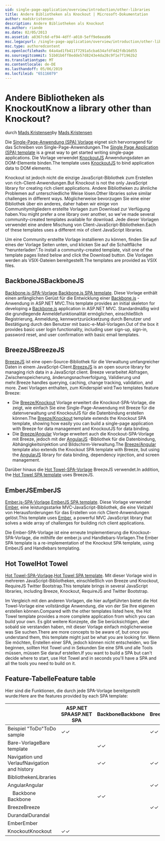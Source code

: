 ```yaml
---
uid: single-page-application/overview/introduction/other-libraries
title: Andere Bibliotheken als Knockout | Microsoft-Dokumentation
author: madskristensen
description: Andere Bibliotheken als Knockout
ms.author: riande
ms.date: 02/05/2013
ms.assetid: a8367c6d-ef94-4dff-a010-5eff9e6eea96
msc.legacyurl: /single-page-application/overview/introduction/other-libraries
msc.type: authoredcontent
ms.openlocfilehash: 64a4ad1fb411f7291a5cba634afdf4d2fdb16d55
ms.sourcegitcommit: 51b01b6ff8edde57d8243e4da28c9f1e7f1962b2
ms.translationtype: MT
ms.contentlocale: de-DE
ms.lasthandoff: 05/06/2019
ms.locfileid: "65116079"
---
```

# <a name="know-a-library-other-than-knockout"></a><span data-ttu-id="c5fa2-104">Andere Bibliotheken als Knockout</span><span class="sxs-lookup"><span data-stu-id="c5fa2-104">Know a library other than Knockout?</span></span>

<span data-ttu-id="c5fa2-105">durch [Mads Kristensen](https://github.com/madskristensen)</span><span class="sxs-lookup"><span data-stu-id="c5fa2-105">by [Mads Kristensen](https://github.com/madskristensen)</span></span>

<span data-ttu-id="c5fa2-106">Die [Single-Page-Anwendung (SPA) Vorlage](knockoutjs-template.md) eignet sich hervorragend für das Schreiben von Single-Page-Anwendungen.</span><span class="sxs-lookup"><span data-stu-id="c5fa2-106">The [Single Page Application (SPA) template](knockoutjs-template.md) is a great way to get started writing single-page applications.</span></span> <span data-ttu-id="c5fa2-107">Die Vorlage verwendet [KnockoutJS](http://knockoutjs.com/) Anwendungsdaten an DOM-Elemente binden.</span><span class="sxs-lookup"><span data-stu-id="c5fa2-107">The template uses [KnockoutJS](http://knockoutjs.com/) to bind application data to DOM elements.</span></span>

<span data-ttu-id="c5fa2-108">Knockout ist jedoch nicht die einzige JavaScript-Bibliothek zum Erstellen von rich-Client-Anwendungen.</span><span class="sxs-lookup"><span data-stu-id="c5fa2-108">But Knockout is not the only JavaScript library for creating rich client applications.</span></span> <span data-ttu-id="c5fa2-109">Andere Bibliotheken zu ähnliche Problemen auf unterschiedliche Weise lösen.</span><span class="sxs-lookup"><span data-stu-id="c5fa2-109">Other libraries solve similar challenges in different ways.</span></span> <span data-ttu-id="c5fa2-110">Möglicherweise bevorzugen Sie eine einer Bibliothek über ein anderes, daher haben wir einige von Communitymitgliedern erstellte Vorlagen zum Download zur Verfügung haben.</span><span class="sxs-lookup"><span data-stu-id="c5fa2-110">You might prefer a one library over another, so we've made several community-created templates available for download.</span></span> <span data-ttu-id="c5fa2-111">Jede dieser Vorlagen verwendet eine andere Mischung von Client-JavaScript-Bibliotheken.</span><span class="sxs-lookup"><span data-stu-id="c5fa2-111">Each of these templates uses a different mix of client JavaScript libraries.</span></span>

<span data-ttu-id="c5fa2-112">Um eine Community erstellte Vorlage installieren zu können, finden Sie auf eines der Vorlage Seiten unten, und klicken Sie auf die Schaltfläche "herunterladen".</span><span class="sxs-lookup"><span data-stu-id="c5fa2-112">To install a community-created template, visit one of the template pages listed below and click the Download button.</span></span> <span data-ttu-id="c5fa2-113">Die Vorlagen werden als VSIX-Dateien bereitgestellt.</span><span class="sxs-lookup"><span data-stu-id="c5fa2-113">The templates are provided as VSIX files.</span></span>

## <a name="backbonejs"></a><span data-ttu-id="c5fa2-114">BackboneJS</span><span class="sxs-lookup"><span data-stu-id="c5fa2-114">BackboneJS</span></span>

<span data-ttu-id="c5fa2-115">[Backbone.js-SPA-Vorlage](../templates/backbonejs-template.md).</span><span class="sxs-lookup"><span data-stu-id="c5fa2-115">[Backbone.js SPA template](../templates/backbonejs-template.md).</span></span> <span data-ttu-id="c5fa2-116">Diese Vorlage enthält einen anfänglichen Gerüst für die Entwicklung einer [Backbone.js](http://backbonejs.org/) -Anwendung in ASP.NET MVC.</span><span class="sxs-lookup"><span data-stu-id="c5fa2-116">This template provides an initial skeleton for developing a [Backbone.js](http://backbonejs.org/) application in ASP.NET MVC.</span></span> <span data-ttu-id="c5fa2-117">Standardmäßig wird die grundlegende Anmeldefunktionalität ermöglichen, einschließlich Registrierung, Anmeldung, kennwortzurücksetzung durch Benutzer und Bestätigung durch den Benutzer mit basic-e-Mail-Vorlagen.</span><span class="sxs-lookup"><span data-stu-id="c5fa2-117">Out of the box it provides basic user login functionality, including user sign-up, sign-in, password reset, and user confirmation with basic email templates.</span></span>

## <a name="breezejs"></a><span data-ttu-id="c5fa2-118">BreezeJS</span><span class="sxs-lookup"><span data-stu-id="c5fa2-118">BreezeJS</span></span>

<span data-ttu-id="c5fa2-119">[BreezeJS](http://www.breezejs.com/?utm_source=ms-spa) ist eine open-Source-Bibliothek für die Verwaltung umfangreicher Daten in einem JavaScript-Client.</span><span class="sxs-lookup"><span data-stu-id="c5fa2-119">[BreezeJS](http://www.breezejs.com/?utm_source=ms-spa) is an open source library for managing rich data in a JavaScript client.</span></span> <span data-ttu-id="c5fa2-120">Breeze verarbeitet Abfragen, Zwischenspeicherung, änderungsnachverfolgung, Validierung und mehr.</span><span class="sxs-lookup"><span data-stu-id="c5fa2-120">Breeze handles querying, caching, change tracking, validation, and more.</span></span> <span data-ttu-id="c5fa2-121">Zwei Vorlagen enthalten, zum Kinderspiel wird:</span><span class="sxs-lookup"><span data-stu-id="c5fa2-121">Two templates feature Breeze:</span></span>

- <span data-ttu-id="c5fa2-122">Die [Breeze/Knockout](../templates/breezeknockout-template.md) Vorlage erweitert die Knockout-SPA-Vorlage, die zeigt, wie einfach Sie eine Single-Page-Anwendung mit Breeze für die datenverwaltung und KnockoutJS für die Datenbindung erstellen können.</span><span class="sxs-lookup"><span data-stu-id="c5fa2-122">The [Breeze/Knockout](../templates/breezeknockout-template.md) template extends the Knockout SPA template, showing how easily you can build a single-page application with Breeze for data management and KnockoutJS for data binding.</span></span>
- <span data-ttu-id="c5fa2-123">Die [Breeze/Angular](../templates/breezeangular-template.md) Vorlage erweitert auch die Knockout-SPA-Vorlage mit Breeze, jedoch mit der [AngularJS](http://angularjs.org) -Bibliothek für die Datenbindung, Abhängigkeitsinjektion und Bildschirm-Verwaltung.</span><span class="sxs-lookup"><span data-stu-id="c5fa2-123">The [Breeze/Angular](../templates/breezeangular-template.md) template also extends the Knockout SPA template with Breeze, but using the [AngularJS](http://angularjs.org) library for data binding, dependency injection, and screen management.</span></span>

<span data-ttu-id="c5fa2-124">Darüber hinaus die [Hot Towel-SPA-Vorlage](../templates/hottowel-template.md) BreezeJS verwendet.</span><span class="sxs-lookup"><span data-stu-id="c5fa2-124">In addition, the [Hot Towel SPA template](../templates/hottowel-template.md) uses BreezeJS.</span></span>

## <a name="emberjs"></a><span data-ttu-id="c5fa2-125">EmberJS</span><span class="sxs-lookup"><span data-stu-id="c5fa2-125">EmberJS</span></span>

<span data-ttu-id="c5fa2-126">[Ember.js-SPA-Vorlage](../templates/emberjs-template.md).</span><span class="sxs-lookup"><span data-stu-id="c5fa2-126">[EmberJS SPA template](../templates/emberjs-template.md).</span></span> <span data-ttu-id="c5fa2-127">Diese Vorlage verwendet [Ember](http://emberjs.com/), eine leistungsstarke MVC-JavaScript-Bibliothek, die eine Vielzahl von Herausforderungen für das Erstellen von rich Client-Anwendungen gelöst.</span><span class="sxs-lookup"><span data-stu-id="c5fa2-127">This template uses [Ember](http://emberjs.com/), a powerful MVC JavaScript library that solves a wide array of challenges for building rich client applications.</span></span>

<span data-ttu-id="c5fa2-128">Die Ember-SPA-Vorlage ist eine erneute Implementierung die Knockout-SPA-Vorlage, die mithilfe der ember.js und Handlebars-Vorlagen.</span><span class="sxs-lookup"><span data-stu-id="c5fa2-128">The Ember SPA template is a re-implementation of the Knockout SPA template, using EmberJS and Handlebars templating.</span></span>

## <a name="hot-towel"></a><span data-ttu-id="c5fa2-129">Hot Towel</span><span class="sxs-lookup"><span data-stu-id="c5fa2-129">Hot Towel</span></span>

<span data-ttu-id="c5fa2-130">[Hot Towel-SPA-Vorlage](../templates/hottowel-template.md).</span><span class="sxs-lookup"><span data-stu-id="c5fa2-130">[Hot Towel SPA template](../templates/hottowel-template.md).</span></span> <span data-ttu-id="c5fa2-131">Mit dieser Vorlage wird in mehreren JavaScript-Bibliotheken, einschließlich von Breeze und Knockout, RequireJS Twitter Bootstrap.</span><span class="sxs-lookup"><span data-stu-id="c5fa2-131">This template brings in several JavaScript libraries, including Breeze, Knockout, RequireJS and Twitter Bootstrap.</span></span>

<span data-ttu-id="c5fa2-132">Im Vergleich mit den anderen Vorlagen, die hier aufgeführten bietet die Hot Towel-Vorlage eine vollständige Anwendung, die von der Sie Ihre eigenen erstellen können.</span><span class="sxs-lookup"><span data-stu-id="c5fa2-132">Compared with the other templates listed here, the Hot Towel template provides a more complete application from which you can build your own.</span></span> <span data-ttu-id="c5fa2-133">Es gibt weitere Konzepte, die Sie berücksichtigen, aber sobald sie verstanden haben, mit dieser Vorlage einfach möglicherweise was Sie suchen.</span><span class="sxs-lookup"><span data-stu-id="c5fa2-133">There are more concepts to be aware of, but once you understand them, this template might just be what you are looking for.</span></span> <span data-ttu-id="c5fa2-134">Wenn Sie möchten, Erstellen einer SPA, jedoch können nicht entscheiden, wo Sie beginnen, sollten Hot Towel und in Sekunden Sie eine SPA und alle Tools müssen, müssen Sie darauf erstellen.</span><span class="sxs-lookup"><span data-stu-id="c5fa2-134">If you want to build a SPA but can't decide where to start, use Hot Towel and in seconds you'll have a SPA and all the tools you need to build on it.</span></span>

## <a name="feature-table"></a><span data-ttu-id="c5fa2-135">Feature-Tabelle</span><span class="sxs-lookup"><span data-stu-id="c5fa2-135">Feature table</span></span>

<span data-ttu-id="c5fa2-136">Hier sind die Funktionen, die durch jede SPA-Vorlage bereitgestellt wurde:</span><span class="sxs-lookup"><span data-stu-id="c5fa2-136">Here are the features provided by each SPA template:</span></span>

|                        | <span data-ttu-id="c5fa2-137">ASP.NET SPA</span><span class="sxs-lookup"><span data-stu-id="c5fa2-137">ASP.NET SPA</span></span> | <span data-ttu-id="c5fa2-138">Backbone</span><span class="sxs-lookup"><span data-stu-id="c5fa2-138">Backbone</span></span> | <span data-ttu-id="c5fa2-139">Breeze/Angular</span><span class="sxs-lookup"><span data-stu-id="c5fa2-139">Breeze/Angular</span></span> | <span data-ttu-id="c5fa2-140">Breeze/KO</span><span class="sxs-lookup"><span data-stu-id="c5fa2-140">Breeze/KO</span></span> |  <span data-ttu-id="c5fa2-141">Ember</span><span class="sxs-lookup"><span data-stu-id="c5fa2-141">Ember</span></span>   | <span data-ttu-id="c5fa2-142">Hot Towel</span><span class="sxs-lookup"><span data-stu-id="c5fa2-142">Hot Towel</span></span> |
|------------------------|-------------|----------|----------------|-----------|----------|-----------|
|      <span data-ttu-id="c5fa2-143">Beispiel "ToDo"</span><span class="sxs-lookup"><span data-stu-id="c5fa2-143">ToDo sample</span></span>       |  <span data-ttu-id="c5fa2-144">&#10003;</span><span class="sxs-lookup"><span data-stu-id="c5fa2-144">&#10003;</span></span>   |          |    <span data-ttu-id="c5fa2-145">&#10003;</span><span class="sxs-lookup"><span data-stu-id="c5fa2-145">&#10003;</span></span>    | <span data-ttu-id="c5fa2-146">&#10003;</span><span class="sxs-lookup"><span data-stu-id="c5fa2-146">&#10003;</span></span>  | <span data-ttu-id="c5fa2-147">&#10003;</span><span class="sxs-lookup"><span data-stu-id="c5fa2-147">&#10003;</span></span> |           |
|     <span data-ttu-id="c5fa2-148">Bare-Vorlage</span><span class="sxs-lookup"><span data-stu-id="c5fa2-148">Bare template</span></span>      |             | <span data-ttu-id="c5fa2-149">&#10003;</span><span class="sxs-lookup"><span data-stu-id="c5fa2-149">&#10003;</span></span> |                |           |          | <span data-ttu-id="c5fa2-150">&#10003;</span><span class="sxs-lookup"><span data-stu-id="c5fa2-150">&#10003;</span></span>  |
| <span data-ttu-id="c5fa2-151">Navigation und Verlauf</span><span class="sxs-lookup"><span data-stu-id="c5fa2-151">Navigation and history</span></span> |             | <span data-ttu-id="c5fa2-152">&#10003;</span><span class="sxs-lookup"><span data-stu-id="c5fa2-152">&#10003;</span></span> |    <span data-ttu-id="c5fa2-153">&#10003;</span><span class="sxs-lookup"><span data-stu-id="c5fa2-153">&#10003;</span></span>    |           | <span data-ttu-id="c5fa2-154">&#10003;</span><span class="sxs-lookup"><span data-stu-id="c5fa2-154">&#10003;</span></span> | <span data-ttu-id="c5fa2-155">&#10003;</span><span class="sxs-lookup"><span data-stu-id="c5fa2-155">&#10003;</span></span>  |
|        <span data-ttu-id="c5fa2-156">Bibliotheken</span><span class="sxs-lookup"><span data-stu-id="c5fa2-156">Libraries</span></span>       |             |          |                |           |          |           |
|        <span data-ttu-id="c5fa2-157">Angular</span><span class="sxs-lookup"><span data-stu-id="c5fa2-157">Angular</span></span>         |             |          |    <span data-ttu-id="c5fa2-158">&#10003;</span><span class="sxs-lookup"><span data-stu-id="c5fa2-158">&#10003;</span></span>    |           |          |           |
|    <span data-ttu-id="c5fa2-159">&#8195;Backbone</span><span class="sxs-lookup"><span data-stu-id="c5fa2-159">&#8195;Backbone</span></span>     |             | <span data-ttu-id="c5fa2-160">&#10003;</span><span class="sxs-lookup"><span data-stu-id="c5fa2-160">&#10003;</span></span> |                |           |          |           |
|         <span data-ttu-id="c5fa2-161">Breeze</span><span class="sxs-lookup"><span data-stu-id="c5fa2-161">Breeze</span></span>         |             |          |    <span data-ttu-id="c5fa2-162">&#10003;</span><span class="sxs-lookup"><span data-stu-id="c5fa2-162">&#10003;</span></span>    | <span data-ttu-id="c5fa2-163">&#10003;</span><span class="sxs-lookup"><span data-stu-id="c5fa2-163">&#10003;</span></span>  |          | <span data-ttu-id="c5fa2-164">&#10003;</span><span class="sxs-lookup"><span data-stu-id="c5fa2-164">&#10003;</span></span>  |
|        <span data-ttu-id="c5fa2-165">Durandal</span><span class="sxs-lookup"><span data-stu-id="c5fa2-165">Durandal</span></span>        |             |          |                |           |          | <span data-ttu-id="c5fa2-166">&#10003;</span><span class="sxs-lookup"><span data-stu-id="c5fa2-166">&#10003;</span></span>  |
|         <span data-ttu-id="c5fa2-167">Ember</span><span class="sxs-lookup"><span data-stu-id="c5fa2-167">Ember</span></span>          |             |          |                |           | <span data-ttu-id="c5fa2-168">&#10003;</span><span class="sxs-lookup"><span data-stu-id="c5fa2-168">&#10003;</span></span> |           |
|        <span data-ttu-id="c5fa2-169">Knockout</span><span class="sxs-lookup"><span data-stu-id="c5fa2-169">Knockout</span></span>        |  <span data-ttu-id="c5fa2-170">&#10003;</span><span class="sxs-lookup"><span data-stu-id="c5fa2-170">&#10003;</span></span>   |          |                | <span data-ttu-id="c5fa2-171">&#10003;</span><span class="sxs-lookup"><span data-stu-id="c5fa2-171">&#10003;</span></span>  |          | <span data-ttu-id="c5fa2-172">&#10003;</span><span class="sxs-lookup"><span data-stu-id="c5fa2-172">&#10003;</span></span>  |
